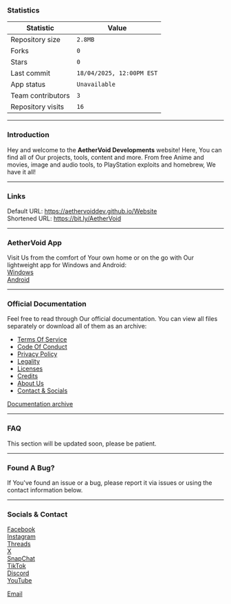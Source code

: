 ### Statistics
| Statistic                   | Value                             |
|---------------------------|------------------------------------|
| Repository size     | `2.8MB`                               |
| Forks         | `0`                              |
| Stars                 | `0`                               |
| Last commit    | `18/04/2025, 12:00PM EST`                             |
| App status         | `Unavailable`                         |
| Team contributors         | `3`                          |
| Repository visits         | `16`                       |
---

### Introduction
Hey and welcome to the **AetherVoid Developments** website! Here, You can find all of Our projects, tools, content and more. From free Anime and movies, image and audio tools, to PlayStation exploits and homebrew, We have it all!

---

### Links
Default URL: https://aethervoiddev.github.io/Website  
Shortened URL: https://bit.ly/AetherVoid  

---

### AetherVoid App
Visit Us from the comfort of Your own home or on the go with Our lightweight app for Windows and Android:  
[Windows](https://google.com/404)  
[Android](https://google.com/404)  

---

### Official Documentation
Feel free to read through Our official documentation. You can view all files separately or download all of them as an archive:  
- [Terms Of Service](https://google.com/404)  
- [Code Of Conduct](https://google.com/404)  
- [Privacy Policy](https://google.com/404)  
- [Legality](https://google.com/404)  
- [Licenses](https://google.com/404)  
- [Credits](https://google.com/404)  
- [About Us](https://google.com/404)  
- [Contact & Socials](https://google.com/404)  

[Documentation archive](https://google.com/404)  

---

### FAQ
This section will be updated soon, please be patient.

---

### Found A Bug?
If You've found an issue or a bug, please report it via issues or using the contact information below.

---

### Socials & Contact
[Facebook](https://google.com/404)  
[Instagram](https://google.com/404)  
[Threads](https://google.com/404)  
[X](https://google.com/404)  
[SnapChat](https://google.com/404)  
[TikTok](https://google.com/404)  
[Discord](https://google.com/404)  
[YouTube](https://google.com/404)  

[Email](https://google.com/404)  
